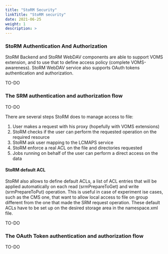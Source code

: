 ```yaml
---
title: "StoRM Security"
linkTitle: "StoRM security"
date: 2021-06-25
weight: 1
description: >
---
```


### StoRM Authentication And Authorization

StoRM Backend and StoRM WebDAV components are able to support VOMS extension, and to use that to define access policy (complete VOMS-awareness).
StoRM WebDAV service also supports OAuth tokens authentication and authorization.

TO-DO

### The SRM authentication and authorization flow

TO-DO

There are several steps StoRM does to manage access to file:

1. User makes a request with his proxy (hopefully with VOMS extensions)
2. StoRM checks if the user can perform the requested operation on the required resource
3. StoRM ask user mapping to the LCMAPS service
4. StoRM enforce a real ACL on the file and directories requested
5. Jobs running on behalf of the user can perform a direct access on the data

#### StoRM default ACL

StoRM also allows to define default ACLs, a list of ACL entries that will be applied automatically on each read (srmPrepareToGet) and write (srmPrepareToPut) operation. This is useful in case of experiment ise cases, such as the CMS one, that want to allow local access to file on group different from the one that made the SRM request operation. These default ACLs have to be set up on the desired storage area in the namespace.xml file.

TO-DO

### The OAuth Token authentication and authorization flow

TO-DO